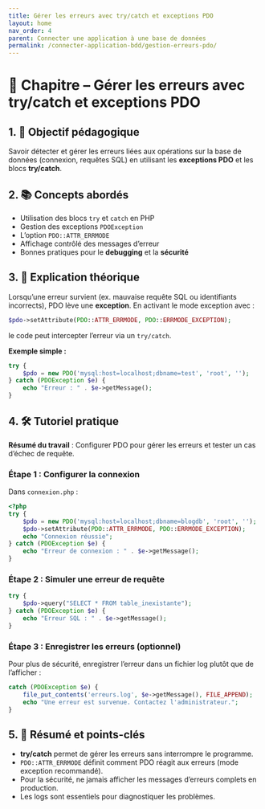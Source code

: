 ```yaml
---
title: Gérer les erreurs avec try/catch et exceptions PDO
layout: home
nav_order: 4
parent: Connecter une application à une base de données
permalink: /connecter-application-bdd/gestion-erreurs-pdo/
---
```



# 📘 Chapitre – Gérer les erreurs avec try/catch et exceptions PDO

## 1. 🎯 Objectif pédagogique

Savoir détecter et gérer les erreurs liées aux opérations sur la base de données (connexion, requêtes SQL) en utilisant les **exceptions PDO** et les blocs **try/catch**.

## 2. 📚 Concepts abordés

* Utilisation des blocs `try` et `catch` en PHP
* Gestion des exceptions `PDOException`
* L’option `PDO::ATTR_ERRMODE`
* Affichage contrôlé des messages d’erreur
* Bonnes pratiques pour le **debugging** et la **sécurité**

## 3. 🧠 Explication théorique

Lorsqu’une erreur survient (ex. mauvaise requête SQL ou identifiants incorrects), PDO lève une **exception**.
En activant le mode exception avec :

```php
$pdo->setAttribute(PDO::ATTR_ERRMODE, PDO::ERRMODE_EXCEPTION);
```

le code peut intercepter l’erreur via un `try/catch`.

**Exemple simple :**

```php
try {
    $pdo = new PDO('mysql:host=localhost;dbname=test', 'root', '');
} catch (PDOException $e) {
    echo "Erreur : " . $e->getMessage();
}
```

## 4. 🛠 Tutoriel pratique

**Résumé du travail** : Configurer PDO pour gérer les erreurs et tester un cas d’échec de requête.

### Étape 1 : Configurer la connexion

Dans `connexion.php` :

```php
<?php
try {
    $pdo = new PDO('mysql:host=localhost;dbname=blogdb', 'root', '');
    $pdo->setAttribute(PDO::ATTR_ERRMODE, PDO::ERRMODE_EXCEPTION);
    echo "Connexion réussie";
} catch (PDOException $e) {
    echo "Erreur de connexion : " . $e->getMessage();
}
```

### Étape 2 : Simuler une erreur de requête

```php
try {
    $pdo->query("SELECT * FROM table_inexistante");
} catch (PDOException $e) {
    echo "Erreur SQL : " . $e->getMessage();
}
```

### Étape 3 : Enregistrer les erreurs (optionnel)

Pour plus de sécurité, enregistrer l’erreur dans un fichier log plutôt que de l’afficher :

```php
catch (PDOException $e) {
    file_put_contents('erreurs.log', $e->getMessage(), FILE_APPEND);
    echo "Une erreur est survenue. Contactez l'administrateur.";
}
```

## 5. 🧾 Résumé et points-clés

* **try/catch** permet de gérer les erreurs sans interrompre le programme.
* `PDO::ATTR_ERRMODE` définit comment PDO réagit aux erreurs (mode exception recommandé).
* Pour la sécurité, ne jamais afficher les messages d’erreurs complets en production.
* Les logs sont essentiels pour diagnostiquer les problèmes.
